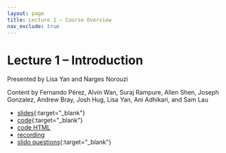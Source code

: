 ```yaml
---
layout: page
title: Lecture 1 – Course Overview
nav_exclude: true
---
```


# Lecture 1 – Introduction

Presented by Lisa Yan and Narges Norouzi

Content by Fernando Pérez, Alvin Wan, Suraj Rampure, Allen Shen, Joseph Gonzalez, Andrew Bray, Josh Hug, Lisa Yan, Ani Adhikari, and Sam Lau

- [slides](https://docs.google.com/presentation/d/1dIGStXVQCjakyg6YLAqPESlkzsMRDeV5CnS0UFEEarQ/edit?usp=sharing){:target="_blank"}
- [code](https://data100.datahub.berkeley.edu/hub/user-redirect/git-pull?repo=https%3A%2F%2Fgithub.com%2FDS-100%2Fsp23&branch=main&urlpath=lab%2Ftree%2Fsp23%2Flecture%2Flec01%2Flec01.ipynb){:target="_blank"}
- [code HTML](../../resources/assets/lectures/lec01/lec01.html)
- [recording](https://youtu.be/ChrCPAzU8Dc)
- [slido questions](https://drive.google.com/file/d/1JD-CBdgC7lxurX34zRiQhUQVm59ccxKF/view?usp=share_link){:target="_blank"}
<!-- - [recording](https://bcourses.berkeley.edu/courses/1518286/external_tools/78985){:target="_blank"} -->

